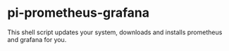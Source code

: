 # pi-prometheus-grafana
This shell script updates your system, downloads and installs prometheus and grafana for you.

